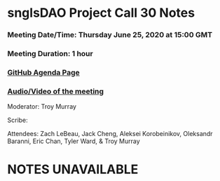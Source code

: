# snglsDAO Project Call 30 Notes

### Meeting Date/Time: Thursday June 25, 2020 at 15:00 GMT
### Meeting Duration: 1 hour
### [GitHub Agenda Page](https://github.com/SingularDTV/snglsdao-pm/issues/32)
### [Audio/Video of the meeting](https://x.breaker.io/?type=series&id=a2f603dc22a1be4fa8d4ef9ce455360bf3ab8ce772526e35fef79175fa1dfadf&season=1ce1e2eede2395de6351df4d9e6db8069a198e127a178d3ea684e4eafc2f4a4c&episode=cf44992543f2085c0985a38c569607451ba535fd6ce24b9372c0b6f86bd853ae)
Moderator: Troy Murray

Scribe: 

Attendees: Zach LeBeau, Jack Cheng, Aleksei Korobeinikov, Oleksandr Baranni, Eric Chan, Tyler Ward, & Troy Murray

# NOTES UNAVAILABLE
